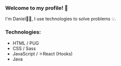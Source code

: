 ### Welcome to my profile! 👋
I'm Daniel👨‍💻, I use technologies to solve problems 💡.

### Technologies:
- HTML / PUG
- CSS / Sass
- JavaScript / ⚛React (Hooks)
- Java

<!--
**danielfontanes/danielfontanes** is a ✨ _special_ ✨ repository because its `README.md` (this file) appears on your GitHub profile.

Here are some ideas to get you started:

- 🔭 I’m currently working on ...
- 🌱 I’m currently learning ...
- 👯 I’m looking to collaborate on ...
- 🤔 I’m looking for help with ...
- 💬 Ask me about ...
- 📫 How to reach me: ...
- 😄 Pronouns: ...
- ⚡ Fun fact: ...
-->
